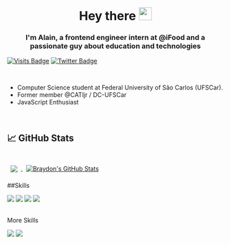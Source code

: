 <h1 align="center">Hey there <img src="https://raw.githubusercontent.com/kaueMarques/kaueMarques/master/hi.gif" width="30px"></h1>

<h3 align="center">I'm Alain, a frontend engineer intern at @iFood and a passionate guy about education and technologies</h3>


[![Visits Badge](https://img.shields.io/badge/LinkedIn-Profile-informational?style=flat&logo=linkedin&logoColor=white&color=0D76A8)](https://www.linkedin.com/in/alaingauthier76) [![Twitter Badge](https://img.shields.io/badge/Twitter-Profile-informational?style=flat&logo=twitter&logoColor=white&color=1CA2F1)](https://twitter.com/alaingauthier76)

<br>

- Computer Science student at Federal University of São Carlos (UFSCar).
- Former member @CATIjr / DC-UFSCar
- JavaScript Enthusiast

<br/>

<!-- GitHub Stats -->
## &#x1f4c8; GitHub Stats

<br>

<a href="https://github.com/AlainNgauthier">
  <img align="center" style="margin:0.5rem" src="https://github-readme-stats.vercel.app/api/top-langs/?username=AlainNgauthier&hide=html,css&title_color=ffffff&text_color=c9cacc&icon_color=4AB197&bg_color=1A2B34" />
</a>

<a href="https://github.com/AlainNgauthier">
  <img align="center" style="margin:0.5rem" src="https://github-readme-stats.vercel.app/api?username=AlainNgauthier&show_icons=true&line_height=27&count_private=true&title_color=ffffff&text_color=c9cacc&icon_color=4AB097&bg_color=1A2B34" alt="Braydon's GitHub Stats" />
</a>

<br>

##Skills

![](https://img.shields.io/badge/Code-JavaScript-informational?style=flat&logo=JavaScript&logoColor=white&color=4AB197)
![](https://img.shields.io/badge/Code-React-informational?style=flat&logo=react&logoColor=white&color=4AB197)
![](https://img.shields.io/badge/Style-Sass-informational?style=flat&logo=Sass&logoColor=white&color=4AB197)
![](https://img.shields.io/badge/Code-MongoDB-informational?style=flat&logo=MongoDB&logoColor=white&color=4AB197)

<br>

<summary>More Skills</summary>

![](https://img.shields.io/badge/Tools-GitHub-informational?style=flat&logo=GitHub&logoColor=white&color=4AB197)
![](https://img.shields.io/badge/Tools-GitLab-informational?style=flat&logo=GitLab&logoColor=white&color=4AB197)
  
 





